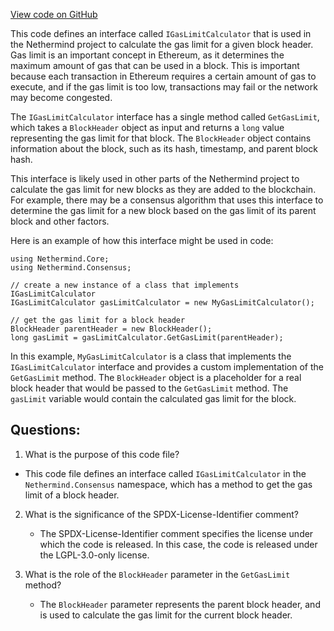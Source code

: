 [View code on GitHub](https://github.com/NethermindEth/nethermind/src/Nethermind/Nethermind.Consensus/IGasLimitCalculator.cs)

This code defines an interface called `IGasLimitCalculator` that is used in the Nethermind project to calculate the gas limit for a given block header. Gas limit is an important concept in Ethereum, as it determines the maximum amount of gas that can be used in a block. This is important because each transaction in Ethereum requires a certain amount of gas to execute, and if the gas limit is too low, transactions may fail or the network may become congested.

The `IGasLimitCalculator` interface has a single method called `GetGasLimit`, which takes a `BlockHeader` object as input and returns a `long` value representing the gas limit for that block. The `BlockHeader` object contains information about the block, such as its hash, timestamp, and parent block hash.

This interface is likely used in other parts of the Nethermind project to calculate the gas limit for new blocks as they are added to the blockchain. For example, there may be a consensus algorithm that uses this interface to determine the gas limit for a new block based on the gas limit of its parent block and other factors.

Here is an example of how this interface might be used in code:

```
using Nethermind.Core;
using Nethermind.Consensus;

// create a new instance of a class that implements IGasLimitCalculator
IGasLimitCalculator gasLimitCalculator = new MyGasLimitCalculator();

// get the gas limit for a block header
BlockHeader parentHeader = new BlockHeader();
long gasLimit = gasLimitCalculator.GetGasLimit(parentHeader);
```

In this example, `MyGasLimitCalculator` is a class that implements the `IGasLimitCalculator` interface and provides a custom implementation of the `GetGasLimit` method. The `BlockHeader` object is a placeholder for a real block header that would be passed to the `GetGasLimit` method. The `gasLimit` variable would contain the calculated gas limit for the block.
## Questions: 
 1. What is the purpose of this code file?
   - This code file defines an interface called `IGasLimitCalculator` in the `Nethermind.Consensus` namespace, which has a method to get the gas limit of a block header.

2. What is the significance of the SPDX-License-Identifier comment?
   - The SPDX-License-Identifier comment specifies the license under which the code is released. In this case, the code is released under the LGPL-3.0-only license.

3. What is the role of the `BlockHeader` parameter in the `GetGasLimit` method?
   - The `BlockHeader` parameter represents the parent block header, and is used to calculate the gas limit for the current block header.